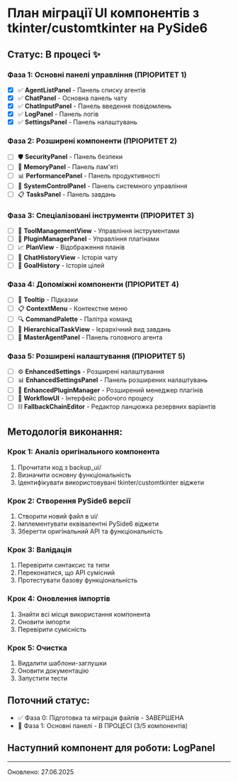 # План міграції UI компонентів з tkinter/customtkinter на PySide6

## Статус: В процесі ✨

### Фаза 1: Основні панелі управління (ПРІОРИТЕТ 1)
- [x] ✅ **AgentListPanel** - Панель списку агентів
- [x] ✅ **ChatPanel** - Основна панель чату
- [x] ✅ **ChatInputPanel** - Панель введення повідомлень
- [x] ✅ **LogPanel** - Панель логів
- [x] ✅ **SettingsPanel** - Панель налаштувань

### Фаза 2: Розширені компоненти (ПРІОРИТЕТ 2)
- [ ] 🛡️ **SecurityPanel** - Панель безпеки
- [ ] 🧠 **MemoryPanel** - Панель пам'яті
- [ ] 📊 **PerformancePanel** - Панель продуктивності
- [ ] 🔧 **SystemControlPanel** - Панель системного управління
- [ ] 📋 **TasksPanel** - Панель завдань

### Фаза 3: Спеціалізовані інструменти (ПРІОРИТЕТ 3)
- [ ] 🔧 **ToolManagementView** - Управління інструментами
- [ ] 🔌 **PluginManagerPanel** - Управління плагінами
- [ ] 📈 **PlanView** - Відображення планів
- [ ] 📜 **ChatHistoryView** - Історія чату
- [ ] 🎯 **GoalHistory** - Історія цілей

### Фаза 4: Допоміжні компоненти (ПРІОРИТЕТ 4)
- [ ] 🎨 **Tooltip** - Підказки
- [ ] 📋 **ContextMenu** - Контекстне меню
- [ ] 🔍 **CommandPalette** - Палітра команд
- [ ] 🌲 **HierarchicalTaskView** - Ієрархічний вид завдань
- [ ] 🤖 **MasterAgentPanel** - Панель головного агента

### Фаза 5: Розширені налаштування (ПРІОРИТЕТ 5)
- [ ] ⚙️ **EnhancedSettings** - Розширені налаштування
- [ ] 📊 **EnhancedSettingsPanel** - Панель розширених налаштувань
- [ ] 🔧 **EnhancedPluginManager** - Розширений менеджер плагінів
- [ ] 🌊 **WorkflowUI** - Інтерфейс робочого процесу
- [ ] ⛓️ **FallbackChainEditor** - Редактор ланцюжка резервних варіантів

## Методологія виконання:

### Крок 1: Аналіз оригінального компонента
1. Прочитати код з backup_ui/
2. Визначити основну функціональність
3. Ідентифікувати використовувані tkinter/customtkinter віджети

### Крок 2: Створення PySide6 версії
1. Створити новий файл в ui/
2. Імплементувати еквівалентні PySide6 віджети
3. Зберегти оригінальний API та функціональність

### Крок 3: Валідація
1. Перевірити синтаксис та типи
2. Переконатися, що API сумісний
3. Протестувати базову функціональність

### Крок 4: Оновлення імпортів
1. Знайти всі місця використання компонента
2. Оновити імпорти
3. Перевірити сумісність

### Крок 5: Очистка
1. Видалити шаблони-заглушки
2. Оновити документацію
3. Запустити тести

## Поточний статус:
- ✅ Фаза 0: Підготовка та міграція файлів - ЗАВЕРШЕНА
- 🔄 Фаза 1: Основні панелі - В ПРОЦЕСІ (3/5 компонентів)

## Наступний компонент для роботи: LogPanel

---
Оновлено: 27.06.2025
